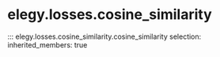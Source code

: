 
# elegy.losses.cosine_similarity

::: elegy.losses.cosine_similarity.cosine_similarity
    selection:
        inherited_members: true
